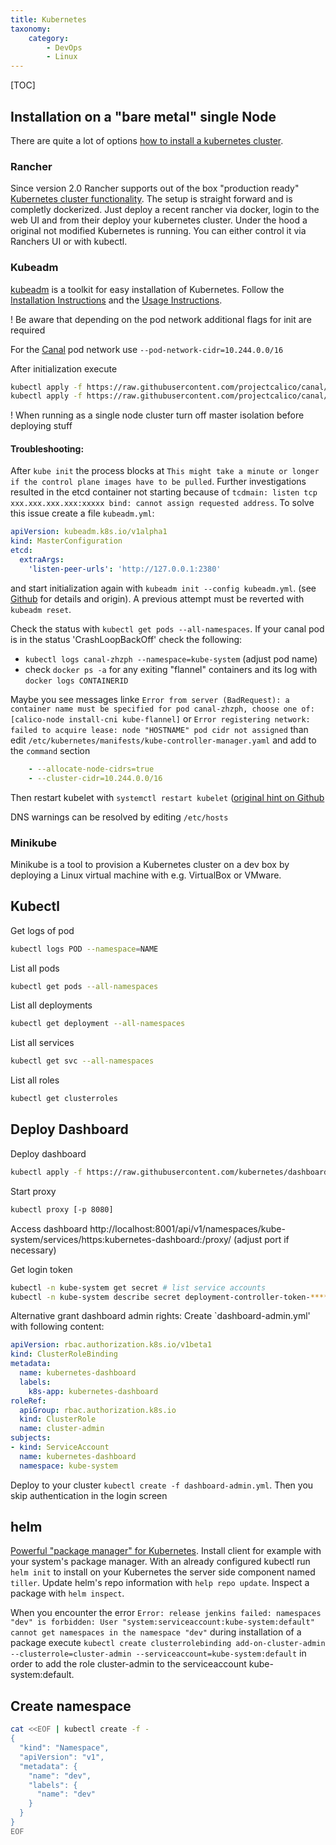 ```yaml
---
title: Kubernetes
taxonomy:
    category:
        - DevOps
        - Linux
---
```


[TOC]

## Installation on a "bare metal" single Node

There are quite a lot of options [how to install a kubernetes cluster](https://kubernetes.io/docs/setup/pick-right-solution/).

### Rancher

Since version 2.0 Rancher supports out of the box "production ready" [Kubernetes cluster functionality](https://rancher.com/kubernetes/). The setup is straight forward and is completly dockerized. Just deploy a recent rancher via docker, login to the web UI and from their deploy your kubernetes cluster. Under the hood a original not modified Kubernetes is running. You can either control it via Ranchers UI or with kubectl.

### Kubeadm

[kubeadm](https://kubernetes.io/docs/setup/independent/create-cluster-kubeadm/) is a toolkit for easy installation of Kubernetes. Follow the [Installation Instructions](https://kubernetes.io/docs/tasks/tools/install-kubeadm/) and the [Usage Instructions](https://kubernetes.io/docs/setup/independent/create-cluster-kubeadm/#instructions).

! Be aware that depending on the pod network additional flags for init are required

For the [Canal](https://github.com/projectcalico/canal/tree/master/k8s-install) pod network use `--pod-network-cidr=10.244.0.0/16`

After initialization execute
```bash
kubectl apply -f https://raw.githubusercontent.com/projectcalico/canal/master/k8s-install/1.7/rbac.yaml
kubectl apply -f https://raw.githubusercontent.com/projectcalico/canal/master/k8s-install/1.7/canal.yaml
```

! When running as a single node cluster turn off master isolation before deploying stuff

#### Troubleshooting:

After `kube init` the process blocks at `This might take a minute or longer if the control plane images have to be pulled`. Further investigations resulted in the etcd container not starting because of `tcdmain: listen tcp xxx.xxx.xxx.xxx:xxxxx bind: cannot assign requested address`.  To solve this issue create a file `kubeadm.yml`:
```yaml
apiVersion: kubeadm.k8s.io/v1alpha1
kind: MasterConfiguration
etcd:
  extraArgs:
    'listen-peer-urls': 'http://127.0.0.1:2380'
```
and start initialization again with `kubeadm init --config kubeadm.yml`. (see [Github](https://github.com/kubernetes/kubernetes/issues/57709) for details and origin). A previous attempt must be reverted with `kubeadm reset`.

Check the status with `kubectl get pods --all-namespaces`. If your canal pod is in the status 'CrashLoopBackOff' check the following:
* `kubectl logs canal-zhzph --namespace=kube-system` (adjust pod name)
* check `docker ps -a` for any exiting "flannel" containers and its log with `docker logs CONTAINERID`

Maybe you see messages linke `Error from server (BadRequest): a container name must be specified for pod canal-zhzph, choose one of: [calico-node install-cni kube-flannel]` or `Error registering network: failed to acquire lease: node "HOSTNAME" pod cidr not assigned` than edit `/etc/kubernetes/manifests/kube-controller-manager.yaml` and add to the `command` section
```yaml
    - --allocate-node-cidrs=true
    - --cluster-cidr=10.244.0.0/16
```
Then restart kubelet with `systemctl restart kubelet` ([original hint on Github](https://github.com/coreos/flannel/issues/728)

DNS warnings can be resolved by editing `/etc/hosts`

### Minikube

Minikube is a tool to provision a Kubernetes cluster on a dev box by deploying a Linux virtual machine with e.g. VirtualBox or VMware.

## Kubectl

Get logs of pod
```bash
kubectl logs POD --namespace=NAME
```

List all pods
```bash
kubectl get pods --all-namespaces
```

List all deployments
```bash
kubectl get deployment --all-namespaces
```

List all services
```bash
kubectl get svc --all-namespaces
```

List all roles
```bash
kubectl get clusterroles
```

## Deploy Dashboard

Deploy dashboard
```bash
kubectl apply -f https://raw.githubusercontent.com/kubernetes/dashboard/master/src/deploy/recommended/kubernetes-dashboard.yaml
```

Start proxy
```bash
kubectl proxy [-p 8080]
```

Access dashboard http://localhost:8001/api/v1/namespaces/kube-system/services/https:kubernetes-dashboard:/proxy/ (adjust port if necessary)

Get login token

```bash
kubectl -n kube-system get secret # list service accounts
kubectl -n kube-system describe secret deployment-controller-token-****
```

Alternative grant dashboard admin rights:
Create `dashboard-admin.yml' with following content:
```yaml
apiVersion: rbac.authorization.k8s.io/v1beta1
kind: ClusterRoleBinding
metadata:
  name: kubernetes-dashboard
  labels:
    k8s-app: kubernetes-dashboard
roleRef:
  apiGroup: rbac.authorization.k8s.io
  kind: ClusterRole
  name: cluster-admin
subjects:
- kind: ServiceAccount
  name: kubernetes-dashboard
  namespace: kube-system
```
Deploy to your cluster `kubectl create -f dashboard-admin.yml`. Then you skip authentication in the login screen

## helm

[Powerful "package manager" for Kubernetes](https://github.com/kubernetes/helm). Install client for example with your system's package manager. With an already configured kubectl run `helm init` to install on your Kubernetes the server side component named `tiller`. Update helm's repo information with `help repo update`. Inspect a package with `helm inspect`.

When you encounter the error `Error: release jenkins failed: namespaces "dev" is forbidden: User "system:serviceaccount:kube-system:default" cannot get namespaces in the namespace "dev"` during installation of a package execute `kubectl create clusterrolebinding add-on-cluster-admin --clusterrole=cluster-admin --serviceaccount=kube-system:default` in order to add the role cluster-admin to the serviceaccount kube-system:default.

## Create namespace
```bash
cat <<EOF | kubectl create -f -
{
  "kind": "Namespace",
  "apiVersion": "v1",
  "metadata": {
    "name": "dev",
    "labels": {
      "name": "dev"
    }
  }
}
EOF
```